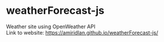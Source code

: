 # weatherForecast-js
 Weather site using OpenWeather API\
 Link to website: https://amiridlan.github.io/weatherForecast-js/
